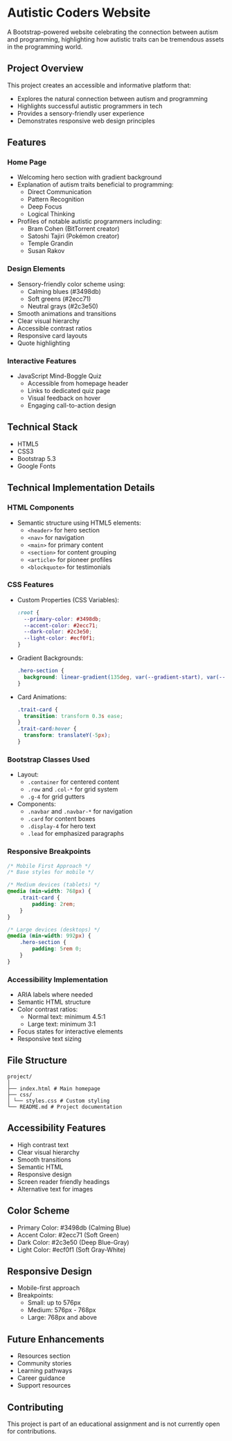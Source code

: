 # Autistic Coders Website

A Bootstrap-powered website celebrating the connection between autism and programming, highlighting how autistic traits can be tremendous assets in the programming world.

## Project Overview

This project creates an accessible and informative platform that:
- Explores the natural connection between autism and programming
- Highlights successful autistic programmers in tech
- Provides a sensory-friendly user experience
- Demonstrates responsive web design principles

## Features

### Home Page
- Welcoming hero section with gradient background
- Explanation of autism traits beneficial to programming:
  - Direct Communication
  - Pattern Recognition
  - Deep Focus
  - Logical Thinking
- Profiles of notable autistic programmers including:
  - Bram Cohen (BitTorrent creator)
  - Satoshi Tajiri (Pokémon creator)
  - Temple Grandin
  - Susan Rakov

### Design Elements
- Sensory-friendly color scheme using:
  - Calming blues (#3498db)
  - Soft greens (#2ecc71)
  - Neutral grays (#2c3e50)
- Smooth animations and transitions
- Clear visual hierarchy
- Accessible contrast ratios
- Responsive card layouts
- Quote highlighting

### Interactive Features
- JavaScript Mind-Boggle Quiz
  - Accessible from homepage header
  - Links to dedicated quiz page
  - Visual feedback on hover
  - Engaging call-to-action design

## Technical Stack
- HTML5
- CSS3
- Bootstrap 5.3
- Google Fonts

## Technical Implementation Details

### HTML Components
- Semantic structure using HTML5 elements:
  - `<header>` for hero section
  - `<nav>` for navigation
  - `<main>` for primary content
  - `<section>` for content grouping
  - `<article>` for pioneer profiles
  - `<blockquote>` for testimonials

### CSS Features
- Custom Properties (CSS Variables):
  ```css
  :root {
    --primary-color: #3498db;
    --accent-color: #2ecc71;
    --dark-color: #2c3e50;
    --light-color: #ecf0f1;
  }
  ```

- Gradient Backgrounds:
  ```css
  .hero-section {
    background: linear-gradient(135deg, var(--gradient-start), var(--gradient-end));
  }
  ```

- Card Animations:
  ```css
  .trait-card {
    transition: transform 0.3s ease;
  }
  .trait-card:hover {
    transform: translateY(-5px);
  }
  ```

### Bootstrap Classes Used
- Layout:
  - `.container` for centered content
  - `.row` and `.col-*` for grid system
  - `.g-4` for grid gutters
- Components:
  - `.navbar` and `.navbar-*` for navigation
  - `.card` for content boxes
  - `.display-4` for hero text
  - `.lead` for emphasized paragraphs

### Responsive Breakpoints
```css
/* Mobile First Approach */
/* Base styles for mobile */

/* Medium devices (tablets) */
@media (min-width: 768px) {
    .trait-card {
        padding: 2rem;
    }
}

/* Large devices (desktops) */
@media (min-width: 992px) {
    .hero-section {
        padding: 5rem 0;
    }
}
```

### Accessibility Implementation
- ARIA labels where needed
- Semantic HTML structure
- Color contrast ratios:
  - Normal text: minimum 4.5:1
  - Large text: minimum 3:1
- Focus states for interactive elements
- Responsive text sizing

## File Structure

```
project/
│
├── index.html # Main homepage
├── css/
│ └── styles.css # Custom styling
└── README.md # Project documentation
```


## Accessibility Features
- High contrast text
- Clear visual hierarchy
- Smooth transitions
- Semantic HTML
- Responsive design
- Screen reader friendly headings
- Alternative text for images

## Color Scheme
- Primary Color: #3498db (Calming Blue)
- Accent Color: #2ecc71 (Soft Green)
- Dark Color: #2c3e50 (Deep Blue-Gray)
- Light Color: #ecf0f1 (Soft Gray-White)

## Responsive Design
- Mobile-first approach
- Breakpoints:
  - Small: up to 576px
  - Medium: 576px - 768px
  - Large: 768px and above

## Future Enhancements
- Resources section
- Community stories
- Learning pathways
- Career guidance
- Support resources

## Contributing
This project is part of an educational assignment and is not currently open for contributions.